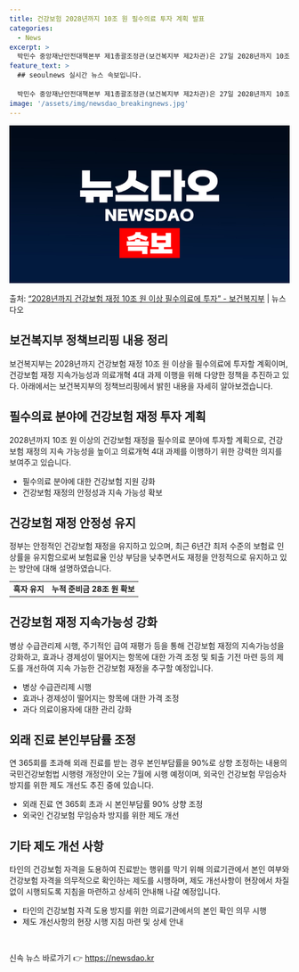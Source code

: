 ```yaml
---
title: 건강보험 2028년까지 10조 원 필수의료 투자 계획 발표
categories:
  - News
excerpt: >
  박민수 중앙재난안전대책본부 제1총괄조정관(보건복지부 제2차관)은 27일 2028년까지 10조 원 이상의 건강…
feature_text: >
  ## seoulnews 실시간 뉴스 속보입니다.

  박민수 중앙재난안전대책본부 제1총괄조정관(보건복지부 제2차관)은 27일 2028년까지 10조 원 이상의 건강…
image: '/assets/img/newsdao_breakingnews.jpg'
---
```


![뉴스다오 속보](/assets/img/newsdao_breakingnews.jpg)

<p>출처: <a href="https://newsdao.kr/3444" rel="dofollow">“2028년까지 건강보험 재정 10조 원 이상 필수의료에 투자”  - 보건복지부</a> | 뉴스다오</p>

<h2 data-ke-size="size26">보건복지부 정책브리핑 내용 정리</h2>
<p data-ke-size="size16">보건복지부는 2028년까지 건강보험 재정 10조 원 이상을 필수의료에 투자할 계획이며, 건강보험 재정 지속가능성과 의료개혁 4대 과제 이행을 위해 다양한 정책을 추진하고 있다. 아래에서는 보건복지부의 정책브리핑에서 밝힌 내용을 자세히 알아보겠습니다.</p>

<h2 data-ke-size="size26">필수의료 분야에 건강보험 재정 투자 계획</h2>
<p data-ke-size="size16">2028년까지 10조 원 이상의 건강보험 재정을 필수의료 분야에 투자할 계획으로, 건강보험 재정의 지속 가능성을 높이고 의료개혁 4대 과제를 이행하기 위한 강력한 의지를 보여주고 있습니다.</p>
<ul>
<li>필수의료 분야에 대한 건강보험 지원 강화</li>
<li>건강보험 재정의 안정성과 지속 가능성 확보</li>
</ul>

<h2 data-ke-size="size26">건강보험 재정 안정성 유지</h2>
<p data-ke-size="size16">정부는 안정적인 건강보험 재정을 유지하고 있으며, 최근 6년간 최저 수준의 보험료 인상률을 유지함으로써 보험료율 인상 부담을 낮추면서도 재정을 안정적으로 유지하고 있는 방안에 대해 설명하였습니다.</p>
<table>
<tr>
<td style="text-align: center; height: 17px;"><b>흑자 유지</b></td>
<td style="text-align: center; height: 17px;"><b>누적 준비금 28조 원 확보</b></td>
</tr>
</table>

<h2 data-ke-size="size26">건강보험 재정 지속가능성 강화</h2>
<p data-ke-size="size16">병상 수급관리제 시행, 주기적인 급여 재평가 등을 통해 건강보험 재정의 지속가능성을 강화하고, 효과나 경제성이 떨어지는 항목에 대한 가격 조정 및 퇴출 기전 마련 등의 제도를 개선하여 지속 가능한 건강보험 재정을 추구할 예정입니다.</p>
<ul>
<li>병상 수급관리제 시행</li>
<li>효과나 경제성이 떨어지는 항목에 대한 가격 조정</li>
<li>과다 의료이용자에 대한 관리 강화</li>
</ul>

<h2 data-ke-size="size26">외래 진료 본인부담률 조정</h2>
<p data-ke-size="size16">연 365회를 초과해 외래 진료를 받는 경우 본인부담률을 90%로 상향 조정하는 내용의 국민건강보험법 시행령 개정안이 오는 7월에 시행 예정이며, 외국인 건강보험 무임승차 방지를 위한 제도 개선도 추진 중에 있습니다.</p>
<ul>
<li>외래 진료 연 365회 초과 시 본인부담률 90% 상향 조정</li>
<li>외국인 건강보험 무임승차 방지를 위한 제도 개선</li>
</ul>

<h2 data-ke-size="size26">기타 제도 개선 사항</h2>
<p data-ke-size="size16">타인의 건강보험 자격을 도용하여 진료받는 행위를 막기 위해 의료기관에서 본인 여부와 건강보험 자격을 의무적으로 확인하는 제도를 시행하며, 제도 개선사항이 현장에서 차질 없이 시행되도록 지침을 마련하고 상세히 안내해 나갈 예정입니다.</p>
<ul>
<li>타인의 건강보험 자격 도용 방지를 위한 의료기관에서의 본인 확인 의무 시행</li>
<li>제도 개선사항의 현장 시행 지침 마련 및 상세 안내</li>
</ul>
<p data-ke-size="size16">&nbsp;</p> 

신속 뉴스 바로가기 👉 <a href="https://newsdao.kr" rel="dofollow">https://newsdao.kr</a>


